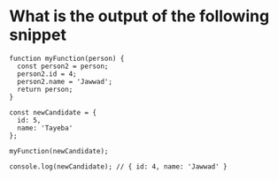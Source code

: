 # What is the output of the following snippet

```
function myFunction(person) {
  const person2 = person;
  person2.id = 4;
  person2.name = 'Jawwad';
  return person;
}

const newCandidate = {
  id: 5,
  name: 'Tayeba'
};

myFunction(newCandidate);

console.log(newCandidate); // { id: 4, name: 'Jawwad' }
```

